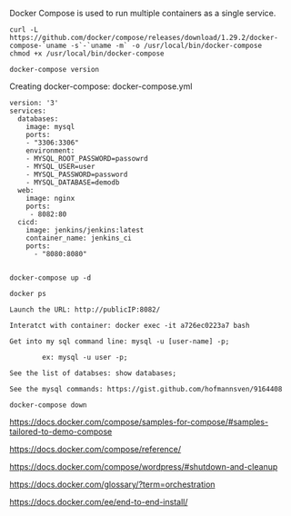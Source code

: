 Docker Compose is used to run multiple containers as a single service.


    curl -L https://github.com/docker/compose/releases/download/1.29.2/docker-compose-`uname -s`-`uname -m` -o /usr/local/bin/docker-compose
    chmod +x /usr/local/bin/docker-compose
    
    docker-compose version
    
Creating docker-compose: docker-compose.yml

    version: '3'
    services:
      databases:
        image: mysql
        ports:
        - "3306:3306"
        environment:
        - MYSQL_ROOT_PASSWORD=passowrd
        - MYSQL_USER=user
        - MYSQL_PASSWORD=password
        - MYSQL_DATABASE=demodb
      web:
        image: nginx
        ports: 
         - 8082:80
      cicd:
        image: jenkins/jenkins:latest
        container_name: jenkins_ci
        ports:
          - "8080:8080"
            
    
    docker-compose up -d
    
    docker ps
            
    Launch the URL: http://publicIP:8082/

    Interatct with container: docker exec -it a726ec0223a7 bash

    Get into my sql command line: mysql -u [user-name] -p;

            ex: mysql -u user -p;
            
    See the list of databses: show databases;
    
    See the mysql commands: https://gist.github.com/hofmannsven/9164408
    
    docker-compose down


            
https://docs.docker.com/compose/samples-for-compose/#samples-tailored-to-demo-compose

https://docs.docker.com/compose/reference/

https://docs.docker.com/compose/wordpress/#shutdown-and-cleanup

https://docs.docker.com/glossary/?term=orchestration

https://docs.docker.com/ee/end-to-end-install/

      
